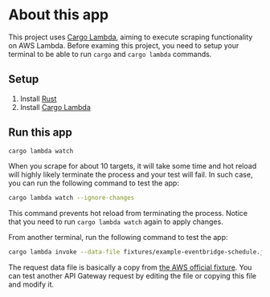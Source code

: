 # About this app

This project uses [Cargo Lambda](https://www.cargo-lambda.info), aiming to execute scraping functionality on AWS Lambda.
Before examing this project, you need to setup your terminal to be able to run `cargo` and `cargo lambda` commands.

## Setup

1. Install [Rust](https://www.rust-lang.org/tools/install)
2. Install [Cargo Lambda](https://www.cargo-lambda.info/guide/getting-started.html)

## Run this app

```bash
cargo lambda watch
```

When you scrape for about 10 targets, it will take some time and hot reload will highly likely terminate the process and your test will fail. In such case, you can run the following command to test the app:

```bash
cargo lambda watch --ignore-changes
```

This command prevents hot reload from terminating the process. Notice that you need to run `cargo lambda watch` again to apply changes.

From another terminal, run the following command to test the app:

```bash
cargo lambda invoke --data-file fixtures/example-eventbridge-schedule.json
```

The request data file is basically a copy from [the AWS official fixture](https://github.com/awslabs/aws-lambda-rust-runtime/blob/main/lambda-events/src/fixtures/example-apigw-request.json).
You can test another API Gateway request by editing the file or copying this file and modify it.
